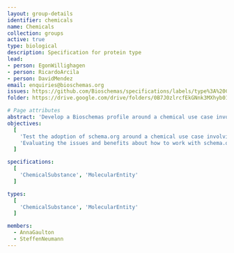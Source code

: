 ```yaml
---
layout: group-details
identifier: chemicals
name: Chemicals
collection: groups
active: true
type: biological
description: Specification for protein type
lead: 
- person: EgonWillighagen
- person: RicardoArcila
- person: DavidMendez
email: enquiries@bioschemas.org
issues: https://github.com/Bioschemas/specifications/labels/type%3A%20Chemistry
folder: https://drive.google.com/drive/folders/0B7J0zlrcfEkGNnk3MXhyb01mTEk

# Page attributes
abstract: 'Develop a Bioschemas profile around a chemical use case involving resources such as ChEMBL'
objectives:
  [
    'Test the adoption of schema.org around a chemical use case involving chemical resources such as ChEMBL.',
    'Evaluating the issues and benefits about how to work with schema.org and Bioschemas.'
  ]

specifications:
  [
    'ChemicalSubstance', 'MolecularEntity'
  ]

types:
  [
    'ChemicalSubstance', 'MolecularEntity'
  ]

members:
  - AnnaGaulton
  - SteffenNeumann
---
```

